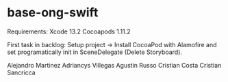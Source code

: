 # base-ong-swift

Requirements:
Xcode 13.2
Cocoapods 1.11.2

First task in backlog: Setup project -> Install CocoaPod with Alamofire and set programatically init in SceneDelegate (Delete Storyboard).

 Alejandro Martinez
Adriancys Villegas
Agustin Russo
Cristian Costa
Cristian Sancricca

